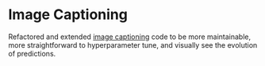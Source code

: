 # Image Captioning

Refactored and extended [image captioning](https://keras.io/examples/vision/image_captioning/) code to be more maintainable, more straightforward to hyperparameter tune, and visually see the evolution of predictions.
